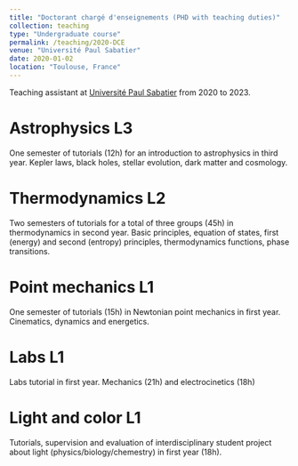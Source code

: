 ```yaml
---
title: "Doctorant chargé d'enseignements (PHD with teaching duties)"
collection: teaching
type: "Undergraduate course"
permalink: /teaching/2020-DCE
venue: "Université Paul Sabatier"
date: 2020-01-02
location: "Toulouse, France"
---
```


Teaching assistant at [Université Paul Sabatier](https://www.univ-tlse3.fr) from 2020 to 2023. 

Astrophysics L3
======

One semester of tutorials (12h) for an introduction to astrophysics in third year. Kepler laws, black holes, stellar evolution, dark matter and cosmology.

Thermodynamics L2
======

Two semesters of tutorials for a total of three groups (45h) in thermodynamics in second year. Basic principles, equation of states, first (energy) and second (entropy) principles, thermodynamics functions, phase transitions. 

Point mechanics L1
======

One semester of tutorials (15h) in Newtonian point mechanics in first year. Cinematics, dynamics and energetics.

Labs L1
======

Labs tutorial in first year. Mechanics (21h) and electrocinetics (18h)

Light and color L1
======

Tutorials, supervision and evaluation of interdisciplinary student project about light (physics/biology/chemestry) in first year (18h).